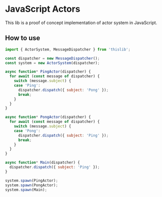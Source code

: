 # JavaScript Actors

This lib is a proof of concept implementation of actor system in JavaScript.

## How to use

```javascript
import { ActorSystem, MessageDispatcher } from 'thislib';

const dispatcher = new MessageDispatcher();
const system = new ActorSystem(dispatcher);
```

```javascript
async function* PingActor(dispatcher) {
  for await (const message of dispatcher) {
    switch (message.subject) {
    case 'Ping':
      dispatcher.dispatch({ subject: 'Pong' });
      break;
    }
  }
}

async function* PongActor(dispatcher) {
  for await (const message of dispatcher) {
    switch (message.subject) {
    case 'Pong':
      dispatcher.dispatch({ subject: 'Ping' });
      break;
    }
  }
}

async function* Main(dispatcher) {
  dispatcher.dispatch({ subject: 'Ping' });
}

system.spawn(PingActor);
system.spawn(PongActor);
system.spawn(Main);
```
